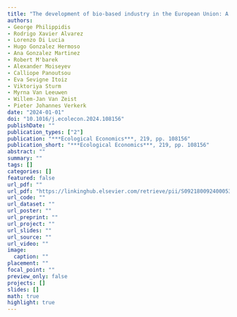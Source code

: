 ```yaml
---
title: "The development of bio-based industry in the European Union: A prospective integrated modelling assessment"
authors: 
- George Philippidis
- Rodrigo Xavier Alvarez
- Lorenzo Di Lucia
- Hugo Gonzalez Hermoso
- Ana Gonzalez Martinez
- Robert M'barek
- Alexander Moiseyev
- Calliope Panoutsou
- Eva Sevigne Itoiz
- Viktoriya Sturm
- Myrna Van Leeuwen
- Willem-Jan Van Zeist
- Pieter Johannes Verkerk
date: "2024-01-01"
doi: "10.1016/j.ecolecon.2024.108156"
publishDate: ""
publication_types: ["2"]
publication: "***Ecological Economics***, 219, pp. 108156"
publication_short: "***Ecological Economics***, 219, pp. 108156"
abstract: ""
summary: ""
tags: []
categories: []
featured: false
url_pdf: ""
url_pdf: "https://linkinghub.elsevier.com/retrieve/pii/S0921800924000533"
url_code: ""
url_dataset: ""
url_poster: ""
url_preprint: ""
url_project: ""
url_slides: ""
url_source: ""
url_video: ""
image: 
  caption: ""
placement: ""
focal_point: ""
preview_only: false
projects: []
slides: []
math: true
highlight: true
---
```


